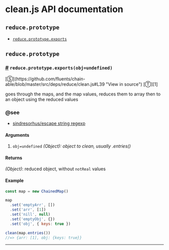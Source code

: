 # clean.js API documentation

<!-- div class="toc-container" -->

<!-- div -->

## `reduce.prototype`
* <a href="#reduce-prototype-exports">`reduce.prototype.exports`</a>

<!-- /div -->

<!-- /div -->

<!-- div class="doc-container" -->

<!-- div -->

## `reduce.prototype`

<!-- div -->

<h3 id="reduce-prototype-exports"><a href="#reduce-prototype-exports">#</a>&nbsp;<code>reduce.prototype.exports(obj=undefined)</code></h3>
[&#x24C8;](https://github.com/fluents/chain-able/blob/master/src/deps/reduce/clean.js#L39 "View in source") [&#x24C9;][1]

goes through the maps, and the map values, reduces them to array then to an object using the reduced values


### @see 

* <a href="https://github.com/sindresorhus/escape-string-regexp">sindresorhus/escape string regexp</a>
#### Arguments
1. `obj=undefined` *(Object): object to clean, usually .entries()*

#### Returns
*(Object)*: reduced object, without `notReal` values

#### Example
```js
const map = new ChainedMap()

map
  .set('emptyArr', [])
  .set('arr', [1])
  .set('nill', null)
  .set('emptyObj', {})
  .set('obj', { keys: true })

clean(map.entries())
//=> {arr: [1], obj: {keys: true}}

```
---

<!-- /div -->

<!-- /div -->

<!-- /div -->

 [1]: #reduce.prototype "Jump back to the TOC."
